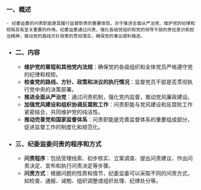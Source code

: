 ### 一、概述
	- 纪委监委的问责职能是其履行监督职责的重要体现，对于推进全面从严治党、维护党的纪律和规矩具有至关重要的作用。纪委监委通过问责，强化各级党组织和党的领导干部的责任意识和担当精神，推动党的路线方针政策的贯彻落实，确保党的事业顺利推进。
- ### 二、内容
	- **维护党的章程和其他党内法规**：确保党的各级组织和全体党员严格遵守党的纪律和规矩。
	- **检查党的路线、方针、政策和决议的执行情况**：监督党员干部是否贯彻执行党中央的决策部署。
	- **推进全面从严治党**：通过问责机制，强化党内监督，推动党风廉政建设。
	- **加强党风建设和组织协调反腐败工作**：问责职能与党风建设和反腐败工作紧密结合，共同维护党的纯洁性。
	- **推动完善党和国家监督体系**：问责职能是完善监督体系的重要组成部分，促进监督工作的制度化和规范化。
- ### 三、纪委监委问责的程序和方式
	- **问责程序**：包括受理线索、初步核实、立案调查、提出问责建议、作出问责决定、宣布和执行问责决定等步骤。
	- **问责方式**：根据问题的性质和情节，纪委监委可以采取不同的问责方式，如检查、通报、诫勉、组织调整或组织处理、纪律处分等。